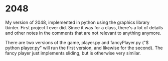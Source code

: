 # 2048
My version of 2048, implemented in python using the graphics library tkinter. First project I ever did.
Since it was for a class, there's a lot of details and other notes in the comments that are not relevant to anything anymore.

There are two versions of the game, player.py and fancyPlayer.py ("$ python player.py" will run the first version, and likewise for the second). The fancy player just implements sliding, but is otherwise very similar. 

